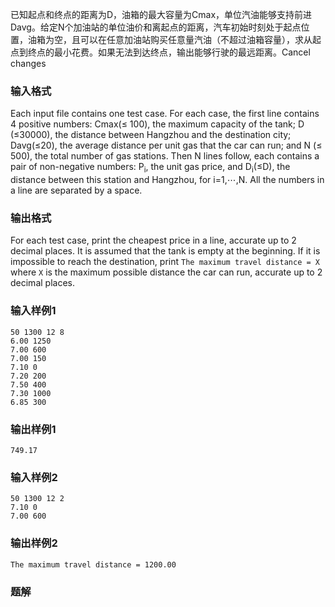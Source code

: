已知起点和终点的距离为D，油箱的最大容量为Cmax，单位汽油能够支持前进Davg。给定N个加油站的单位油价和离起点的距离，汽车初始时刻处于起点位置，油箱为空，且可以在任意加油站购买任意量汽油（不超过油箱容量），求从起点到终点的最小花费。如果无法到达终点，输出能够行驶的最远距离。Cancel changes
### 输入格式
Each input file contains one test case. For each case, the first line contains 4 positive numbers: Cmax(≤ 100), the maximum capacity of the tank; D (≤30000), the distance between Hangzhou and the destination city; Davg(≤20), the average distance per unit gas that the car can run; and N (≤ 500), the total number of gas stations. Then N lines follow, each contains a pair of non-negative numbers: P<sub>i</sub>, the unit gas price, and D<sub>i</sub>(≤D), the distance between this station and Hangzhou, for i=1,⋯,N. All the numbers in a line are separated by a space.
### 输出格式
For each test case, print the cheapest price in a line, accurate up to 2 decimal places. It is assumed that the tank is empty at the beginning. If it is impossible to reach the destination, print `The maximum travel distance = X` where `X` is the maximum possible distance the car can run, accurate up to 2 decimal places.
### 输入样例1
```
50 1300 12 8
6.00 1250
7.00 600
7.00 150
7.10 0
7.20 200
7.50 400
7.30 1000
6.85 300
```
### 输出样例1
```
749.17
```
### 输入样例2
```
50 1300 12 2
7.10 0
7.00 600
```
### 输出样例2
```
The maximum travel distance = 1200.00
```

### 题解
```

```
